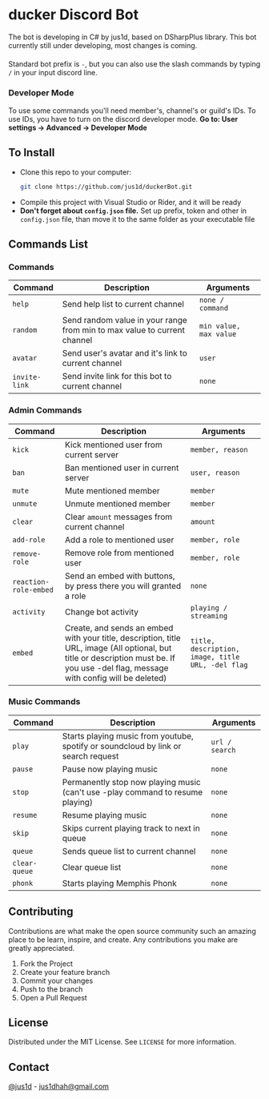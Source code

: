 
# ducker Discord Bot
The bot is developing in C# by jus1d, based on DSharpPlus library. This bot currently still under developing, most changes is coming. 
####
Standard bot prefix is `-`, but you can also use the slash commands by typing `/` in your input discord line.

### Developer Mode
To use some commands you'll need member's, channel's or guild's IDs. To use IDs, you have to turn on the discord developer mode. **Go to: User settings -> Advanced -> Developer Mode**

## To Install
* Clone this repo to your computer:
  ```bash 
  git clone https://github.com/jus1d/duckerBot.git
* Compile this project with Visual Studio or Rider, and it will be ready
* **Don't forget about `config.json` file.** Set up prefix, token and other in `config.json` file, than move it to the same folder as your executable file

## Commands List

### Commands
| Command | Description | Arguments |
|---|----|---|
| `help` | Send help list to current channel | `none / command` |
| `random` | Send  random value in your range from min to max value to current channel | `min value, max value` |
| `avatar` | Send user's avatar and it's link to current channel | `user` |
| `invite-link` | Send invite link for this bot to current channel | `none` |

### Admin Commands
| Command | Description | Arguments |
|---|----|---|
| `kick` | Kick mentioned user from current server | `member, reason` |
| `ban` | Ban mentioned user in current server | `user, reason` |
| `mute` | Mute mentioned member | `member` |
| `unmute` | Unmute mentioned member | `member` |
| `clear` | Clear `amount` messages from current channel | `amount` |
| `add-role` | Add a role to mentioned user | `member, role` |
| `remove-role` | Remove role from mentioned user | `member, role` |
| `reaction-role-embed` | Send an embed with buttons, by press there you will granted a role | `none` |
| `activity` | Change bot activity | `playing / streaming` |
| `embed` | Create, and sends an embed  with your title, description, title URL, image (All optional, but title or description must be. If you use -del flag, message with config will be deleted) | `title, description, image, title URL, -del flag` |

### Music Commands
| Command | Description | Arguments |
|---|----|---|
| `play` | Starts playing music from youtube, spotify or soundcloud by link or search request | `url / search` |
| `pause` | Pause now playing music | `none` |
| `stop` | Permanently stop now playing music (can't use -play command to resume playing) | `none` |
| `resume` | Resume playing music | `none` |
| `skip` | Skips current playing track to next in queue | `none` |
| `queue` | Sends queue list to current channel | `none` |
| `clear-queue` | Clear queue list | `none` |
| `phonk` | Starts playing Memphis Phonk | `none` |

## Contributing
Contributions are what make the open source community such an amazing place to be learn, inspire, and create. Any contributions you make are greatly appreciated.

1. Fork the Project
2. Create your feature branch
3. Commit your changes
4. Push to the branch
5. Open a Pull Request

## License

Distributed under the MIT License. See `LICENSE` for more information.

## Contact

[@jus1d](https://twitter.com/jus1dq) - jus1dhah@gmail.com
